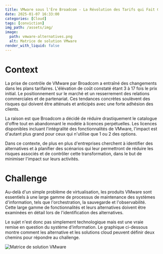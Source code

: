```yaml
---
title: VMware sous l'Ère Broadcom - La Révolution des Tarifs qui Fait Grincer des Dents
date: 2025-01-07 16:33:00
categories: [Cloud]
tags: [conviction]
img_path: /assets/img/
image:
  path: vmware-alternatives.png
  alt: Matrice de solution VMware
render_with_liquid: false
---
```


# Context

La prise de contrôle de VMware par Broadcom a entraîné des changements dans les plans tarifaires. L'élévation de coût constaté étant 3 à 17 fois le prix initial. Le positionnement sur le marché et un resserrement des relations commerciales et de partenariat. Ces tendances concrètes soulèvent des risques qui doivent être atténués et anticipés avec une forte adhésion des clients.

La raison est que Broadcom a décidé de réduire drastiquement le catalogue d'offre tout en abandonnant le modèle à licences perpétuelles. Les licences disponibles incluant l'intégralité des fonctionnalités de VMware, l'impact est d'autant plus grand pour ceux qui n'utilise que 1 ou 2 des options.

Dans ce contexte, de plus en plus d'entreprises cherchent à identifier des alternatives et à planifier des scénarios qui leur permettront de réduire les risques associés et de contrôler cette transformation, dans le but de minimiser l'impact sur leurs activités.

# Challenge

Au-delà d'un simple problème de virtualisation, les produits VMware sont essentiels à une large gamme de processus de maintenance des systèmes d'information, tels que l'orchestration, la sauvegarde et l'observabilité. Cette large gamme de fonctionnalités et leurs alternatives doivent être examinées en détail lors de l'identification des alternatives.

Le sujet n'est donc pas simplement technologique mais est une vraie remise en question du système d'information. Le graphique ci-dessous montre comment les alternative et les solutions cloud peuvent définir deux chemins pour répondre au challenge.

![Matrice de solution VMware](vmware-migration-path.png)
